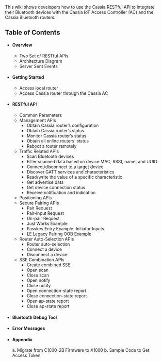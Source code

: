 This wiki shows developers how to use the Cassia RESTful API to integrate their Bluetooth devices with the Cassia IoT Access Controller (AC) and the Cassia Bluetooth routers.

## Table of Contents

* #### Overview
   * Two Set of RESTful APIs
   * Architecture Diagram
   * Server Sent Events

* #### Getting Started
   * Access local router
   * Access Cassia router through the Cassia AC

* #### RESTful API
   * Common Parameters
   * Management APIs
      * Obtain Cassia router’s configuration
      * Obtain Cassia router’s status
      * Monitor Cassia router’s status
      * Obtain all online routers’ status
      * Reboot a router remotely
   * Traffic Related APIs
      * Scan Bluetooth devices
      * Filter scanned data based on device MAC, RSSI, name, and UUID
      * Connect/disconnect to a target device
      * Discover GATT services and characteristics
      * Read/write the value of a specific characteristic
      * Get advertise data
      * Get device connection status
      * Receive notification and indication
   * Positioning APIs
   * Secure Pairing APIs
      * Pair Request
      * Pair-input Request
      * Un-pair Request
      * Just Works Example
      * Passkey Entry Example: Initiator Inputs
      * LE Legacy Pairing OOB Example
   * Router Auto-Selection APIs
      * Router auto-selection
      * Connect a device
      * Disconnect a device
   * SSE Combination APIs
      * Create combined SSE
      * Open scan
      * Close scan
      * Open notify
      * Close notify
      * Open connection-state report
      * Close connection-state report
      * Open ap-state report
      * Close ap-state report

* #### Bluetooth Debug Tool
* #### Error Messages
* #### Appendix
   a. Migrate from C1000-2B Firmware to X1000
   b. Sample Code to Get Access Token

